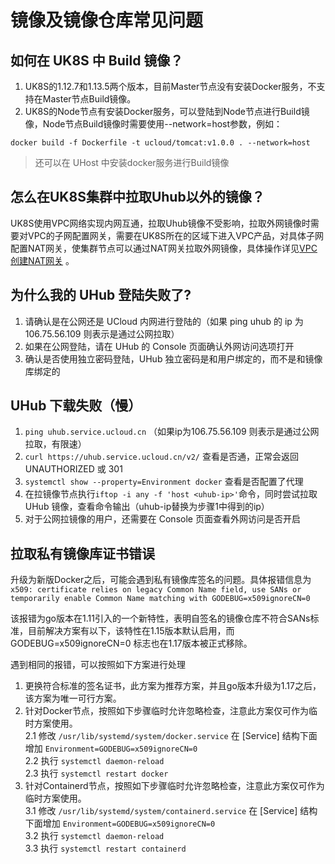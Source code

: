 # 镜像及镜像仓库常见问题

## 如何在 UK8S 中 Build 镜像？

1. UK8S的1.12.7和1.13.5两个版本，目前Master节点没有安装Docker服务，不支持在Master节点Build镜像。
2. UK8S的Node节点有安装Docker服务，可以登陆到Node节点进行Build镜像，Node节点Build镜像时需要使用--network=host参数，例如：

```
docker build -f Dockerfile -t ucloud/tomcat:v1.0.0 . --network=host
```

> 还可以在 UHost 中安装docker服务进行Build镜像

## 怎么在UK8S集群中拉取Uhub以外的镜像？

UK8S使用VPC网络实现内网互通，拉取Uhub镜像不受影响，拉取外网镜像时需要对VPC的子网配置网关，需要在UK8S所在的区域下进入VPC产品，对具体子网配置NAT网关，使集群节点可以通过NAT网关拉取外网镜像，具体操作详见[VPC创建NAT网关](vpc/briefguide/step4)
。

## 为什么我的 UHub 登陆失败了?

1. 请确认是在公网还是 UCloud 内网进行登陆的（如果 ping uhub 的 ip 为 106.75.56.109 则表示是通过公网拉取）
2. 如果在公网登陆，请在 UHub 的 Console 页面确认外网访问选项打开
3. 确认是否使用独立密码登陆，UHub 独立密码是和用户绑定的，而不是和镜像库绑定的

## UHub 下载失败（慢）

1. `ping uhub.service.ucloud.cn` （如果ip为106.75.56.109 则表示是通过公网拉取，有限速）
2. `curl https://uhub.service.ucloud.cn/v2/` 查看是否通，正常会返回 UNAUTHORIZED 或 301
3. `systemctl show --property=Environment docker` 查看是否配置了代理
4. 在拉镜像节点执行`iftop -i any -f 'host <uhub-ip>'`命令，同时尝试拉取 UHub 镜像，查看命令输出（uhub-ip替换为步骤1中得到的ip）
5. 对于公网拉镜像的用户，还需要在 Console 页面查看外网访问是否开启

## 拉取私有镜像库证书错误
升级为新版Docker之后，可能会遇到私有镜像库签名的问题。具体报错信息为`x509: certificate relies on legacy Common Name field, use SANs or temporarily enable Common Name matching with GODEBUG=x509ignoreCN=0`

该报错为go版本在1.11引入的一个新特性，表明自签名的镜像仓库不符合SANs标准，目前解决方案有以下，该特性在1.15版本默认启用，而GODEBUG=x509ignoreCN=0 标志也在1.17版本被正式移除。

遇到相同的报错，可以按照如下方案进行处理
1. 更换符合标准的签名证书，此方案为推荐方案，并且go版本升级为1.17之后，该方案为唯一可行方案。   
2. 针对Docker节点，按照如下步骤临时允许忽略检查，注意此方案仅可作为临时方案使用。    
2.1 修改 `/usr/lib/systemd/system/docker.service` 在 [Service] 结构下面增加 `Environment=GODEBUG=x509ignoreCN=0`   
2.2 执行 `systemctl daemon-reload`   
2.3 执行 `systemctl restart docker`   
3. 针对Containerd节点，按照如下步骤临时允许忽略检查，注意此方案仅可作为临时方案使用。   
3.1 修改 `/usr/lib/systemd/system/containerd.service` 在 [Service] 结构下面增加 `Environment=GODEBUG=x509ignoreCN=0`   
3.2 执行 `systemctl daemon-reload`   
3.3 执行 `systemctl restart containerd`   